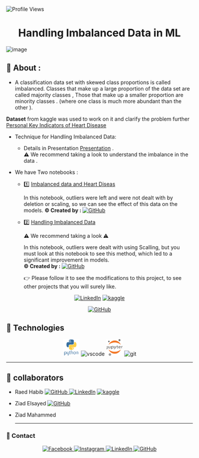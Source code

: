 ![Profile Views](https://komarev.com/ghpvc/?username=zeyadusf&color=blue)

<div align="center">
  
# Handling Imbalanced Data in ML
</div>

![image](https://github.com/zeyadusf/Handling_Imbalanced_Data_in_ML/assets/83798621/58fb9df4-49ff-4c76-91df-142c75e5617e)

## :dart: About : ##
* A classification data set with skewed class proportions is called imbalanced. Classes that make up a large proportion of the data set are called majority classes , Those that make up a smaller proportion are minority classes . (where one class is much more abundant than the other ).

 <b>Dataset</b> from kaggle was used to work on it and clarify the problem further [Personal Key Indicators of Heart Disease](https://www.kaggle.com/datasets/kamilpytlak/personal-key-indicators-of-heart-disease)

* Technique for Handling Imbalanced Data:
  
    -  Details in  Presentation  [Presentation](Handling%20Imbalanced%20Data.pdf) .<br>
          ⚠️    We recommend taking a look to understand the imbalance in the data .
* We have Two notebooks :
    -  1️⃣ [Imbalanced data and Heart Diseas](Imbalanced%20data%20and%20Heart%20Disease.ipynb)
        <div > In this notebook, outliers were left and were not dealt with by deletion or scaling, so we can see the effect of this data on the models.
          <b>©️ Created by : </b><a href="https://github.com/zeyadusf/" target="_blank"><img src="https://img.shields.io/badge/-Zeyad Usf-403E3E?style=flat&logo=github&logoColor=white" alt="GitHub" /></a></div>
   - 2️⃣ [Handling Imbalanced Data](Handling%20Imbalanced%20Data.ipynb)

      ⚠️    We recommend taking a look  ⚠️
     <div>
       In this notebook, outliers were dealt with using Scalling, but you must look at this notebook to see this method, which led to a significant improvement in models.<br>
     <b> ©️ Created by : </b> <a href="https://github.com/RaedHabib/" target="_blank"><img src="https://img.shields.io/badge/-RaedHabib-403E3E?style=flat&logo=github&logoColor=white" alt="GitHub" /></a>
     </div> 
       
     👉 Please follow it to see the modifications to this project, to see other projects that you will surely like.
<div  align="center" >  
  <a href="https://www.linkedin.com/in/raedhabib/" target="_blank">
  <img src="https://img.shields.io/badge/-Raed Habib-0077B5?style=flat&logo=linkedin&logoColor=white" alt="LinkedIn" /></a>

  <a href="https://www.kaggle.com/raedhabib" target="_blank">
  <img src="https://img.shields.io/badge/-Raed Habib-0077B5?style=flat&logo=kaggle&logoColor=white" alt="kaggle" /></a>

 <a href="https://github.com/RaedHabib/" target="_blank"><img src="https://img.shields.io/badge/-RaedHabib-403E3E?style=flat&logo=github&logoColor=white" alt="GitHub" /></a>

</div>
          
## :rocket: Technologies ##
<p align='center'>
<img src=https://raw.githubusercontent.com/devicons/devicon/master/icons/python/python-original-wordmark.svg width="45" height="45" />
<img src="https://cdn.jsdelivr.net/gh/devicons/devicon/icons/vscode/vscode-original.svg" alt="vscode" width="45" height="45"/>
<img src="https://raw.githubusercontent.com/devicons/devicon/master/icons/jupyter/jupyter-original-wordmark.svg" alt="Jupyter" width="45" height="45" />
<img src="https://cdn.jsdelivr.net/gh/devicons/devicon/icons/git/git-original.svg" alt="git" width="45" height="45"/>
</p>

<hr>

## :busts_in_silhouette: collaborators ##
- Raed Habib    </b> <a href="https://github.com/RaedHabib/" target="_blank"><img src="https://img.shields.io/badge/-RaedHabib-403E3E?style=flat&logo=github&logoColor=white" alt="GitHub" /></a><a href="https://www.linkedin.com/in/raedhabib/" target="_blank">
  <img src="https://img.shields.io/badge/-Raed Habib-0077B5?style=flat&logo=linkedin&logoColor=white" alt="LinkedIn" /></a>
  <a href="https://www.kaggle.com/raedhabib" target="_blank">
  <img src="https://img.shields.io/badge/-Raed Habib-0077B5?style=flat&logo=kaggle&logoColor=white" alt="kaggle" /></a>

- Ziad Elsayed <a href="https://github.com/ziadelsayed239/" target="_blank"><img src="https://img.shields.io/badge/-Ziad Elsayed-403E3E?style=flat&logo=github&logoColor=white" alt="GitHub" /></a>

- Ziad Mahammed

  <hr>
<!--Social Media-->
### :email: Contact ##
<p align="center">
 <a href="https://www.facebook.com/ziayd.yosif" target="_blank">
  <img src="https://img.shields.io/badge/-Zeyad Usf-1877F2?style=flat&logo=facebook&logoColor=white" alt="Facebook" />
</a>

<a href="https://www.instagram.com/zeyadusf/" target="_blank">
  <img src="https://img.shields.io/badge/-zeyadusf-white?style=flat&logo=instagram&logoColor=#E65468" alt="Instagram" />
</a>


<a href="https://www.linkedin.com/in/zeyadusf/" target="_blank">
  <img src="https://img.shields.io/badge/-Zeyad Usf-0077B5?style=flat&logo=linkedin&logoColor=white" alt="LinkedIn" />
</a>

<a href="https://github.com/zeyadusf" target="_blank">
  <img src="https://img.shields.io/badge/-@zeyadusf-181717?style=flat&logo=github&logoColor=white" alt="GitHub" />
</a>
</p>





